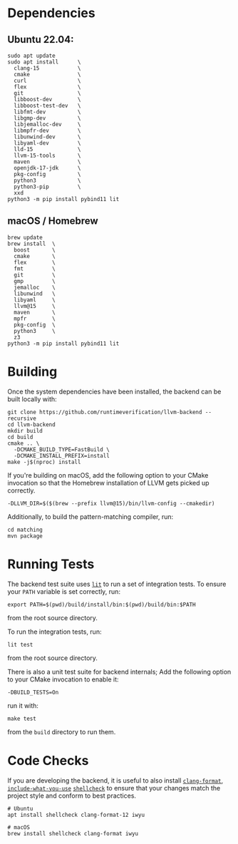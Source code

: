 # Dependencies

## Ubuntu 22.04:

```shell
sudo apt update
sudo apt install      \
  clang-15            \
  cmake               \
  curl                \
  flex                \
  git                 \
  libboost-dev        \
  libboost-test-dev   \
  libfmt-dev          \
  libgmp-dev          \
  libjemalloc-dev     \
  libmpfr-dev         \
  libunwind-dev       \
  libyaml-dev         \
  lld-15              \
  llvm-15-tools       \
  maven               \
  openjdk-17-jdk      \
  pkg-config          \
  python3             \
  python3-pip         \
  xxd
python3 -m pip install pybind11 lit
```

## macOS / Homebrew

```shell
brew update
brew install  \
  boost       \
  cmake       \
  flex        \
  fmt         \
  git         \
  gmp         \
  jemalloc    \
  libunwind   \
  libyaml     \
  llvm@15     \
  maven       \
  mpfr        \
  pkg-config  \
  python3     \
  z3
python3 -m pip install pybind11 lit
```

# Building

Once the system dependencies have been installed, the backend can be built
locally with:
```shell
git clone https://github.com/runtimeverification/llvm-backend --recursive
cd llvm-backend
mkdir build
cd build
cmake .. \
  -DCMAKE_BUILD_TYPE=FastBuild \
  -DCMAKE_INSTALL_PREFIX=install
make -j$(nproc) install
```

If you're building on macOS, add the following option to your CMake invocation
so that the Homebrew installation of LLVM gets picked up correctly.
```shell
-DLLVM_DIR=$($(brew --prefix llvm@15)/bin/llvm-config --cmakedir)
```

Additionally, to build the pattern-matching compiler, run:
```shell
cd matching
mvn package
```

# Running Tests

The backend test suite uses [`lit`](lit) to run a set of integration tests. To
ensure your `PATH` variable is set correctly, run:
```shell
export PATH=$(pwd)/build/install/bin:$(pwd)/build/bin:$PATH
```
from the root source directory.

To run the integration tests, run:
```shell
lit test
```
from the root source directory.

There is also a unit test suite for backend internals;
Add the following option to your CMake invocation to enable it:
```
-DBUILD_TESTS=On
```
run it with:
```shell
make test
```
from the `build` directory to run them.

# Code Checks

If you are developing the backend, it is useful to also install
[`clang-format`](clang-format), [`include-what-you-use`](iwyu)
[`shellcheck`](shellcheck) to ensure that your changes match the project style
and conform to best practices.

```shell
# Ubuntu
apt install shellcheck clang-format-12 iwyu

# macOS
brew install shellcheck clang-format iwyu
```

[clang-format]: https://clang.llvm.org/docs/ClangFormat.html
[iwyu]: https://include-what-you-use.org/
[lit]: https://llvm.org/docs/CommandGuide/lit.html
[shellcheck]: https://www.shellcheck.net/
